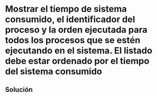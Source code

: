# Mostrar el tiempo de sistema consumido, el identificador del proceso y la orden ejecutada para todos los procesos que se estén ejecutando en el sistema. El listado debe estar ordenado por el tiempo del sistema consumido

## Solución

```bash

```
